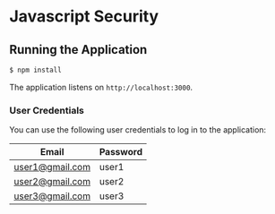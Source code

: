 # Javascript Security

## Running the Application

```bash
$ npm install
```

The application listens on `http://localhost:3000`.

### User Credentials

You can use the following user credentials to log in to the application:

| Email                        | Password |
| ---------------------------- | -------- |
| user1@gmail.com   | user1 |
| user2@gmail.com     | user2 |
| user3@gmail.com | user3 |
